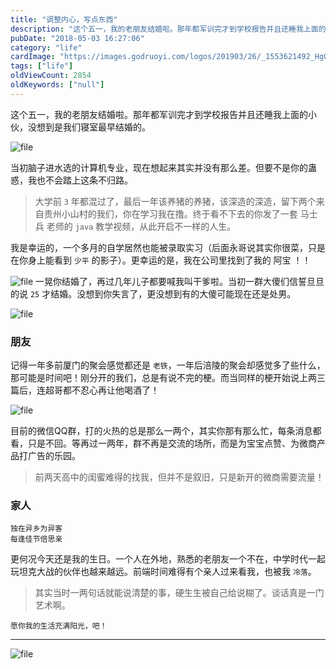 ```yaml
---
title: "调整内心，写点东西"
description: "这个五一，我的老朋友结婚啦。那年都军训完才到学校报告并且还睡我上面的小伙，没想到是我们寝室最早结婚的。当初脑子进水选..."
pubDate: "2018-05-03 16:27:06"
category: "life"
cardImage: "https://images.godruoyi.com/logos/201903/26/_1553621492_HgG6NHK3b0.jpg"
tags: ["life"]
oldViewCount: 2854
oldKeywords: ["null"]
---
```


这个五一，我的老朋友结婚啦。那年都军训完才到学校报告并且还睡我上面的小伙，没想到是我们寝室最早结婚的。

![file](https://images.godruoyi.com/posts/201805/03/1_1525364306_7ENBwIfTo3.jpg)

当初脑子进水选的计算机专业，现在想起来其实并没有那么差。但要不是你的蛊惑，我也不会踏上这条不归路。

> 大学前 `3` 年都混过了，最后一年该养猪的养猪，该深造的深造，留下两个来自贵州小山村的我们，你在学习我在撸。终于看不下去的你发了一套 马士兵 老师的 `java` 教学视频，从此开启不一样的人生。  

我是幸运的，一个多月的自学居然也能被录取实习（后面永哥说其实你很菜，只是在你身上能看到 `少平` 的影子）。更幸运的是，我在公司里找到了我的 阿宝 ！！

![file](https://images.godruoyi.com/posts/201805/03/1_1525364499_6T5SUcp6W3.jpg)
一晃你结婚了，再过几年儿子都要喊我叫干爹啦。当初一群大傻们信誓旦旦的说 `25` 才结婚。没想到你失言了，更没想到有的大傻可能现在还是处男。

![file](https://images.godruoyi.com/posts/201805/04/1_1525443342_j5SJzKQieA.jpg)

### 朋友

记得一年多前厦门的聚会感觉都还是 `老铁`，一年后涪陵的聚会却感觉多了些什么，那可能是时间吧！刚分开的我们，总是有说不完的梗。而当同样的梗开始说上两三篇后，连超哥都不忍心再让他喝酒了！

![file](https://images.godruoyi.com/posts/201805/04/1_1525442740_tRtIRUJPwG.jpg)

目前的微信QQ群，打的火热的总是那么一两个，其实你那有那么忙，每条消息都看，只是不回。等再过一两年，群不再是交流的场所，而是为宝宝点赞、为微商产品打广告的乐园。

> 前两天高中的闺蜜难得的找我，但并不是叙旧，只是新开的微商需要流量！  

### 家人

```
独在异乡为异客
每逢佳节倍思亲
```

更何况今天还是我的生日。一个人在外地，熟悉的老朋友一个不在，中学时代一起玩坦克大战的伙伴也越来越远。前端时间难得有个亲人过来看我，也被我 `冷落`。

> 其实当时一两句话就能说清楚的事，硬生生被自己给说糊了。谈话真是一门艺术啊。  

```
愿你我的生活充满阳光，吧！
```

-------------

![file](https://images.godruoyi.com/posts/201805/04/1_1525443085_GTttTijZfT.jpg)
